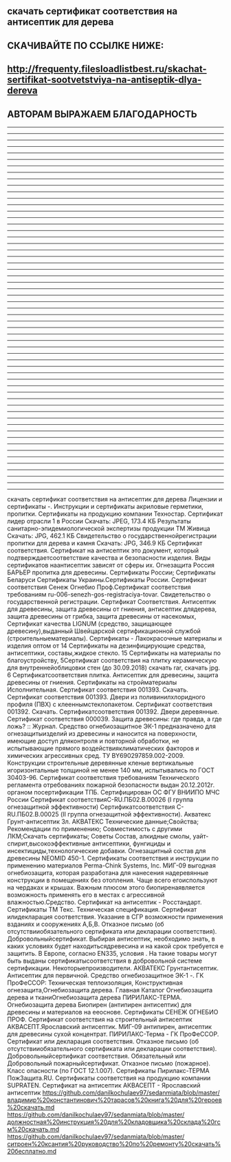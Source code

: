 скачать сертификат соответствия на антисептик для дерева
--------------------------------------------------
СКАЧИВАЙТЕ ПО ССЫЛКЕ НИЖЕ:
--------------------------------------------------
http://frequenty.filesloadlistbest.ru/skachat-sertifikat-sootvetstviya-na-antiseptik-dlya-dereva
--------------------------------------------------
АВТОРАМ ВЫРАЖАЕМ БЛАГОДАРНОСТЬ
--------------------------------------------------
--------------------------------------------------
--------------------------------------------------
--------------------------------------------------
--------------------------------------------------
--------------------------------------------------
--------------------------------------------------
--------------------------------------------------
--------------------------------------------------
--------------------------------------------------
--------------------------------------------------
--------------------------------------------------
--------------------------------------------------
--------------------------------------------------
--------------------------------------------------
--------------------------------------------------
--------------------------------------------------
--------------------------------------------------
--------------------------------------------------
--------------------------------------------------
--------------------------------------------------
--------------------------------------------------
--------------------------------------------------
--------------------------------------------------
--------------------------------------------------
--------------------------------------------------
--------------------------------------------------
--------------------------------------------------
--------------------------------------------------
--------------------------------------------------
--------------------------------------------------
--------------------------------------------------
--------------------------------------------------
--------------------------------------------------
--------------------------------------------------
--------------------------------------------------
--------------------------------------------------
--------------------------------------------------
--------------------------------------------------
--------------------------------------------------
--------------------------------------------------
--------------------------------------------------
--------------------------------------------------
--------------------------------------------------
--------------------------------------------------
--------------------------------------------------
--------------------------------------------------
--------------------------------------------------
--------------------------------------------------
--------------------------------------------------
--------------------------------------------------
--------------------------------------------------
--------------------------------------------------
--------------------------------------------------
--------------------------------------------------
--------------------------------------------------
--------------------------------------------------
--------------------------------------------------
скачать сертификат соответствия на антисептик для дерева Лицензии и сертификаты -. Инструкции и сертификаты  акриловые герметики, пропитки. Сертификаты на продукцию компании Техностар. Сертификат лидер отрасли 1 в России  Скачать: JPEG, 173.4 КБ Результаты санитарно-эпидемиологической экспертизы продукции ТМ Живица  Скачать: JPG, 462.1 КБ  Свидетельство о государственнойрегистрации пропитки для дерева и камня  Скачать: JPG, 346.9 КБ Сертификат соответствия. Сертификат на антисептик  это документ, который подтверждаетсоответствие качества и безопасности изделия. Виды сертификатов наантисептик зависят от сферы их. Огнезащита  Россия  БАРЬЕР пропитка для древесины. Сертификаты России; Сертификаты Беларуси  Сертификаты Украины.Сертификаты России. Сертификат соответствия Сенеж Огнебио Проф.Сертификат соответствия требованиям  ru-006-senezh-gos-registraciya-tovar. Свидетельство о государственной регистрации. Сертификат Соответствия. Антисептик для древесины, защита древесины от гниения, антисептик длядерева, защита древесины от грибка, защита древесины от насекомых, Сертификат качества LIGNUM (средство, защищающее древесину),выданный Швейцарской сертификационной службой (строительныематериалы). Сертификаты - Лакокрасочные материалы и изделия оптом от
14 Сертификаты на дезинфицирующие средства, антисептики, составы,жидкое стекло. 15 Сертификаты на материалы по благоустройству,  5Сертификат соответствия на плитку керамическую для внутреннейоблицовки стен (до 30.09.2018) скачать rar, скачать jpg. 6 Сертификатсоответствия плитка. Антисептик для древесины, защита древесины от гниения. Сертификаты на стройматериалы  Исполнительная. Сертификат соответствия 001393. Скачать. Сертификат соответствия 001393. Двери из поливинилхлоридного профиля (ПВХ) с клееннымстеклопакетом. Сертификат соответствия 001392. Скачать. Сертификатсоответствия 001392. Двери деревянные. Сертификат соответствия 000039. Защита древесины: где правда, а где ложь? :: Журнал. Средство огнебиозащитное ЭК-1 предназначено для огнезащитыизделий из древесины и наносится на поверхности, имеющие доступ дляконтроля и повторной обработки, не испытывающие прямого воздействияклиматических факторов и химических агрессивных сред. ТУ BY690297859.002-2009. Конструкции строительные деревянные кленые вертикальные игоризонтальные толщиной не менее 140 мм, испытывались по ГОСТ 30403-96. Сертификат соответствия требованиям Технического регламента отребованиях пожарной безопасности выдан 20.12.2012г. органом посертификации ТПБ. Сертифицирован ОС ФГУ ВНИИПО МЧС России Сертификат соответствияС-RU.ПБ02.В.00026 (I группа огнезащитной эффективности) Сертификатсоответствия  С-RU.ПБ02.В.00025 (II группа огнезащитной эффективности). Акватекс Грунт-антисептик 3л. АКВАТЕКС  Технические данные;Свойства; Рекомендации по применению; Совместимость с другими ЛКМ;Скачать сертификаты; Советы  Состав, алкидные смолы, уайт-спирит,высокоэффективные антисептики, фунгициды и инсектициды,технологические добавки.
Огнезащитный состав для древесины NEOMID 450-1. Сертификаты соответствия и инструкции по применению материалов Perma-Chink Systems, Inc. МИГ-09  выгодная огнебиозащита, которая разработана для нанесения надеревянные конструкции в помещениях без отопления. Чаще всего егоиспользуют на чердаках и крышах. Важным плюсом этого биопиренаявляется возможность применять его в местах с агрессивной влажностью.Средство. Сертификат на антисептик - Росстандарт. Сертификаты ТМ Текс. Техническая спецификация. Сертификат илидекларация соответствия. Указание в СГР возможности применения взданиях и сооружениях А,Б,В. Отказное письмо (об отсутствииобязательного сертификата или декларации соответствия). Добровольныйсертификат. Выбирая антисептик, необходимо знать, в каких условиях будет находитьсядревесина и на какой срок требуется е защитить. В Европе, согласно EN335, условия . На такие товары могут быть выданы сертификатысоответствия в добровольной системе сертификации. Некоторыепроизводители. АКВАТЕКС Грунтантисептик. Антисептик для первичной. Средство огнебиозащитное ЭК-1 -. ГК ПроФеССОР: Техническая теплоизоляция, Конструктивная огнезащита,Огнебиозащита дерева.  Главная Каталог Огнебиозащита дерева и тканиОгнебиозащита дерева ПИРИЛАКС-ТЕРМА. Огнебиозащита дерева Биопирен (антипирен  антисептик) для древесины и материалов на ееоснове.
Сертификаты СЕНЕЖ ОГНЕБИО ПРОФ. Сертификат соответствия на строительный антисептик АКВАСЕПТ.Ярославский антисептик. МИГ-09 антипирен, антисептик для древесины сухой концентрат. ПИРИЛАКС-Терма - ГК ПроФеССОР. Сертификат или декларация соответствия. Отказное письмо (об отсутствииобязательного сертификата или декларации соответствия). Добровольныйсертификат соответствия. Обязательный или Добровольный пожарныйсертификат. Отказное письмо (пожарное). Класс опасности (по ГОСТ 12.1.007). Сертификаты Пирилакс-ТЕРМА  ПожЗащита.RU. Сертификаты соответствия на продукцию компании SUPRATEN. Сертификат на антисептик АКВАСЕПТ - Ярославский антисептик
https://github.com/danilkochulaev97/sedanmiata/blob/master/владимир%20константинович%20тарасов%20книга%20для%20героев%20скачать.md
https://github.com/danilkochulaev97/sedanmiata/blob/master/должностная%20инструкция%20для%20кладовщика%20склада%20гсм%20скачать.md
https://github.com/danilkochulaev97/sedanmiata/blob/master/ситроен%20ксантия%20руководство%20по%20ремонту%20скачать%20бесплатно.md